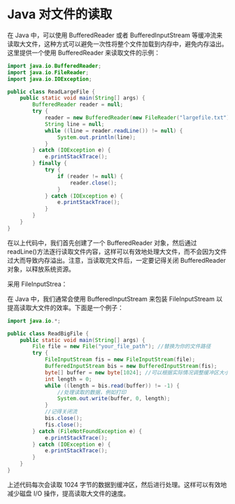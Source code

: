 # Java 对文件的读取

在 Java 中，可以使用 BufferedReader 或者 BufferedInputStream 等缓冲流来读取大文件，这种方式可以避免一次性将整个文件加载到内存中，避免内存溢出。这里提供一个使用 BufferedReader 来读取文件的示例：

```java
import java.io.BufferedReader;
import java.io.FileReader;
import java.io.IOException;

public class ReadLargeFile {
    public static void main(String[] args) {
        BufferedReader reader = null;
        try {
            reader = new BufferedReader(new FileReader("largefile.txt"));
            String line = null;
            while ((line = reader.readLine()) != null) {
                System.out.println(line);
            }
        } catch (IOException e) {
            e.printStackTrace();
        } finally {
            try {
                if (reader != null) {
                    reader.close();
                }
            } catch (IOException e) {
                e.printStackTrace();
            }
        }
    }
}
```

在以上代码中，我们首先创建了一个 BufferedReader 对象，然后通过 readLine()方法逐行读取文件内容，这样可以有效地处理大文件，而不会因为文件过大而导致内存溢出。注意，当读取完文件后，一定要记得关闭 BufferedReader 对象，以释放系统资源。

采用 FileInputStrea：

在 Java 中，我们通常会使用 BufferedInputStream 来包装 FileInputStream 以提高读取大文件的效率。下面是一个例子：

```java
import java.io.*;

public class ReadBigFile {
    public static void main(String[] args) {
        File file = new File("your_file_path"); //替换为你的文件路径
        try {
            FileInputStream fis = new FileInputStream(file);
            BufferedInputStream bis = new BufferedInputStream(fis);
            byte[] buffer = new byte[1024]; //可以根据实际情况调整缓冲区大小
            int length = 0;
            while ((length = bis.read(buffer)) != -1) {
                //处理读取的数据，例如打印
                System.out.write(buffer, 0, length);
            }
            //记得关闭流
            bis.close();
            fis.close();
        } catch (FileNotFoundException e) {
            e.printStackTrace();
        } catch (IOException e) {
            e.printStackTrace();
        }
    }
}
```

上述代码每次会读取 1024 字节的数据到缓冲区，然后进行处理。这样可以有效地减少磁盘 I/O 操作，提高读取大文件的速度。
